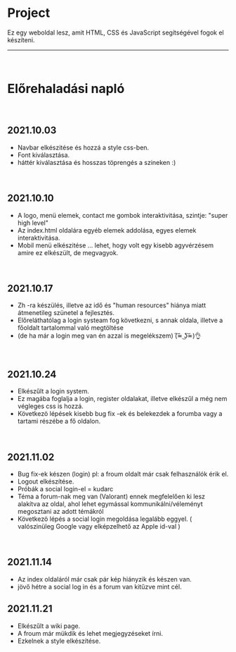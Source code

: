 # Project
Ez egy weboldal lesz, amit HTML, CSS és JavaScript segítségével fogok el készíteni.
***

<br>

# Előrehaladási napló

<br>

## 2021.10.03
*  Navbar elkészitése és hozzá a style css-ben.
*  Font kiválasztása.
*  háttér kiválasztása és hosszas töprengés a szineken :)

<br>

## 2021.10.10
* A logo, menü elemek, contact me gombok interaktivitása, szintje: "super high level" 
* Az index.html oldalára egyéb elemek addolása, egyes elemek interaktivitása.
* Mobil menü elkészitése ... lehet, hogy volt egy kisebb agyvérzésem amire ez elkészült, de megvagyok.

<br>

## 2021.10.17
* Zh -ra készülés, illetve az idő és "human resources" hiánya miatt átmenetileg szünetel a fejlesztés.
* Előreláthatólag a login systeam fog következni, s annak oldala, illetve a főoldalt tartalommal való megtöltése 
* (de ha már a login meg van én azzal is megelékszem) (͠≖ ͜ʖ͠≖)👌

<br>

## 2021.10.24
* Elkészűlt a login system.
* Ez magába foglalja a login, register oldalakat, illetve elkészűl a még nem végleges css is hozzá.
* Következö lépések kisebb bug fix -ek és belekezdek a forumba vagy a tartami részébe a fő oldalon. 

<br> 

## 2021.11.02
* Bug fix-ek készen (login) pl: a froum oldalt már csak felhasználók érik el.
* Logout elkészítése.
* Próbák a social login-el = kudarc
* Téma a forum-nak meg van (Valorant) ennek megfelelően ki lesz alakítva az oldal, ahol lehet egymással kommunikálni/véleményt megosztani az adott témákról
* Következö lépés a social login megoldása legalább eggyel. ( valószinüleg Google vagy elképzelhető az Apple id-val )

<br>

## 2021.11.14
* Az index oldaláról már csak pár kép hiányzik és készen van.
* jövő hétre a social log in és a forum van kitűzve mint cél.

## 2021.11.21
* Elkészűlt a wiki page.
* A froum már mükdik és lehet megjegyzéseket írni.
* Ezkelnek a style elkészítése.

